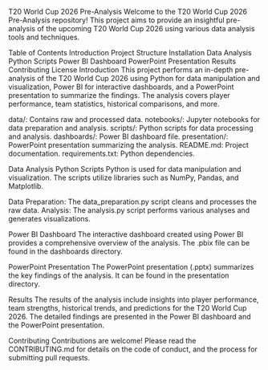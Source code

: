 T20 World Cup 2026 Pre-Analysis
Welcome to the T20 World Cup 2026 Pre-Analysis repository! This project aims to provide an insightful pre-analysis of the upcoming T20 World Cup 2026 using various data analysis tools and techniques.

Table of Contents
Introduction
Project Structure
Installation
Data Analysis
Python Scripts
Power BI Dashboard
PowerPoint Presentation
Results
Contributing
License
Introduction
This project performs an in-depth pre-analysis of the T20 World Cup 2026 using Python for data manipulation and visualization, Power BI for interactive dashboards, and a PowerPoint presentation to summarize the findings. The analysis covers player performance, team statistics, historical comparisons, and more.

data/: Contains raw and processed data.
notebooks/: Jupyter notebooks for data preparation and analysis.
scripts/: Python scripts for data processing and analysis.
dashboards/: Power BI dashboard file.
presentation/: PowerPoint presentation summarizing the analysis.
README.md: Project documentation.
requirements.txt: Python dependencies.

Data Analysis
Python Scripts
Python is used for data manipulation and visualization. The scripts utilize libraries such as NumPy, Pandas, and Matplotlib.

Data Preparation: The data_preparation.py script cleans and processes the raw data.
Analysis: The analysis.py script performs various analyses and generates visualizations.

Power BI Dashboard
The interactive dashboard created using Power BI provides a comprehensive overview of the analysis. The .pbix file can be found in the dashboards directory.

PowerPoint Presentation
The PowerPoint presentation (.pptx) summarizes the key findings of the analysis. It can be found in the presentation directory.

Results
The results of the analysis include insights into player performance, team strengths, historical trends, and predictions for the T20 World Cup 2026. The detailed findings are presented in the Power BI dashboard and the PowerPoint presentation.

Contributing
Contributions are welcome! Please read the CONTRIBUTING.md for details on the code of conduct, and the process for submitting pull requests.
